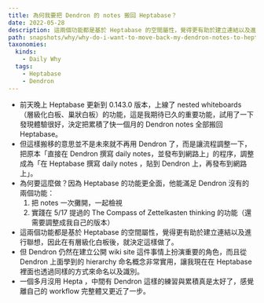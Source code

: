 ```yaml
---
title: 為何我要把 Dendron 的 notes 搬回 Heptabase？
date: 2022-05-28
description: 這兩個功能都是基於 Heptabase 的空間屬性，覺得更有助於建立連結以及進行聯想，因此在有層級化白板後，就決定這樣做了。
path: snapshots/why/why-do-i-want-to-move-back-my-dendron-notes-to-heptabase
taxonomies:
  kinds: 
    - Daily Why
  tags: 
    - Heptabase
    - Dendron
---
```


* 前天晚上 Heptabase 更新到 0.143.0 版本，上線了 nested whiteboards （層級化白板、巢狀白板）的功能，這是我期待已久的重要功能，試用了一下發現體驗很好，決定把累積了快一個月的 Dendron notes 全部搬回 Heptabase。
* 但這樣搬移的意思並不是未來就不再用 Dendron 了，而是讓流程調整一下，把原本「直接在 Dendron 撰寫 daily notes，並發布到網路上」的程序，調整成為「在 Heptabase 撰寫 daily notes ，貼到 Dendron 上，再發布到網路上」。
* 為何要這麼做？因為 Heptabase 的功能更全面，他能滿足 Dendron 沒有的兩個功能：
  1. 把 notes 一次攤開，一起檢視
  2. 實踐在 5/17 提過的 The Compass of Zettelkasten thinking 的功能（還需要調整成我自己的版本）
* 這兩個功能都是基於 Heptabase 的空間屬性，覺得更有助於建立連結以及進行聯想，因此在有層級化白板後，就決定這樣做了。
* 但 Dendron 仍然在建立公開 wiki site 這件事情上扮演重要的角色，而且從 Dendron 上面學到的 hierarchy 命名概念非常實用，讓我現在在 Heptabase 裡面也透過同樣的方式來命名以及識別。
* 一個多月沒用 Hepta ，中間有 Dendron 這樣的練習與累積真是太好了，感覺離自己的 workflow 完整體又更近了一步。